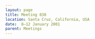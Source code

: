 ```yaml
---
layout: page
title: Meeting 038
location: Santa Cruz, California, USA
date:  8–12 January 2001
parent: Meetings
---
```

